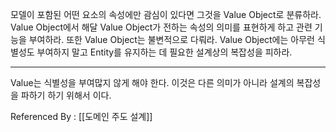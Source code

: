 
모델이 포함된 어떤 요소의 속성에만 괌심이 있다면 그것을 Value Object로 분류하라. Value Object에서 해달 Value Object가 전하는 속성의 의미를 표현하게 하고 관련 기능을 부여하라. 또한 Value Object는 불변적으로 다뤄라. Value Object에는 아무런 식별성도 부여하지 말고 Entity를 유지하는 데 필요한 설계상의 복잡성을 피하라. 

-----

Value는 식별성을 부여많지 않게 해야 한다. 이것은 다른 의미가 아니라 설계의 복잡성을 파하기 하기 위해서 이다. 

Referenced By : [[도메인 주도 설계]]